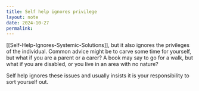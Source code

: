 ```yaml
---
title: Self help ignores privilege
layout: note
date: 2024-10-27
permalink:
---
```


[[Self-Help-Ignores-Systemic-Solutions]], but it also ignores the privileges of the individual. Common advice might be to carve some time for yourself, but what if you are a parent or a carer? A book may say to go for a walk, but what if you are disabled, or you live in an area with no nature? 

Self help ignores these issues and usually insists it is your responsibility to sort yourself out. 



